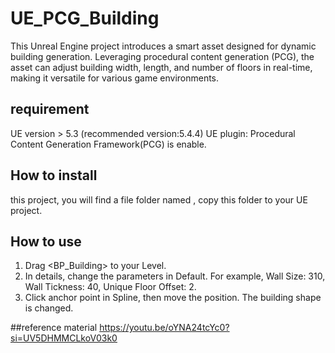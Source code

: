# UE_PCG_Building
This Unreal Engine project introduces a smart asset designed for dynamic building generation. Leveraging procedural content generation (PCG), the asset can adjust building width, length, and number of floors in real-time, making it versatile for various game environments. 
## requirement
 UE version > 5.3 (recommended version:5.4.4)
 UE plugin: Procedural Content Generation Framework(PCG) is enable.

## How to install
<git clone> this project, you will find a file folder named <Content>, copy this folder to your UE project.

## How to use
1. Drag <BP_Building> to your Level.
2. In details, change the parameters in Default. For example, Wall Size: 310, Wall Tickness: 40, Unique Floor Offset: 2.
3. Click anchor point in Spline, then move the position. The building shape is changed.

##reference material 
https://youtu.be/oYNA24tcYc0?si=UV5DHMMCLkoV03k0